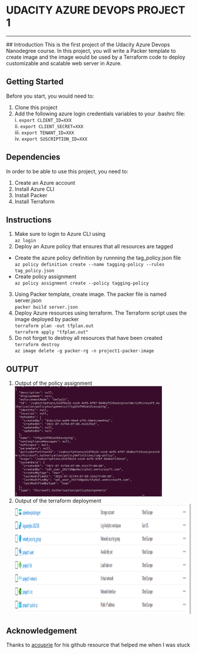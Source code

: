 # UDACITY AZURE DEVOPS PROJECT 1
<hr>
## Introduction
This is the first project of the Udacity Azure Devops Nanodegree course. In this project, you will write a Packer template to create image and the image would be used by a Terraform code to deploy customizable and scalable web server in Azure.

## Getting Started
Before you start, you would need to:
1. Clone this project
2. Add the following azure login credentials variables to your .bashrc file:<br>
    i.   `export CLIENT_ID=XXX` <br>
    ii.  `export CLIENT_SECRET=XXX` <br>
    iii. `export TENANT_ID=XXX` <br>
    iv.  `export SUSCRIPTION_ID=XXX` <br>
 
 ## Dependencies
In order to be able to use this project, you need to: <br>
1. Create an Azure account <br>
2. Install Azure CLI
3. Install Packer
4. Install Terraform

## Instructions
1. Make sure to login to Azure CLI using <br>
`az login`
2. Deploy an Azure policy that ensures that all resources are tagged <br>
* Create the azure policy definition by runnning the tag_policy.json file <br>
`az policy definition create --name tagging-policy --rules tag_policy.json`
* Create policy assignment <br>
`az policy assignment create --policy tagging-policy`
3. Using Packer template, create image. The packer file is named server.json <br>
`packer build server.json`
4. Deploy Azure resources using terraform. The Terraform script uses the image deployed by packer <br>
`terraform plan -out tfplan.out` <br>
`terraform apply "tfplan.out"`
5. Do not forget to destroy all resources that have been created <br>
`terraform destroy` <br>
`az image delete -g packer-rg -n project1-packer-image`

## OUTPUT
1. Output of the policy assignment <br>
    <img src="images/policy_assgnment.png" height="300px" />
 2. Output of the terraform deployment<br>
    <img src="images/terraform1.png" height="300px" />

## Acknowledgement
Thanks to [acouprie](https://github.com/acouprie/udacity-azure-project1) for his github resource that helped me when I was stuck
